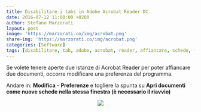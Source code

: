 ```yaml
---
title: Disabilitare i tabs in Adobe Acrobat Reader DC
date: 2016-07-12 11:00:00 +0200
author: Stefano Marzorati
layout: post
image: 'https://marzorati.co/img/acrobat.png'
share-img: 'https://marzorati.co/img/acrobat.png'
categories: [Software]
tags: [disabilitare, tab, adobe, acrobat, reader, affiancare, schede, finestra]
---
```

Se volete tenere aperte due istanze di Acrobat Reader per poter affiancare due documenti, occorre modificare una preferenza del programma.   

Andare in: **Modifica** - **Preferenze** e togliere la spunta su **Apri documenti come nuove schede nella stessa finestra (è necessario il riavvio)**

<p align="center">
<img src="https://marzorati.co/img/post/acrobat_tab.png">
</p>